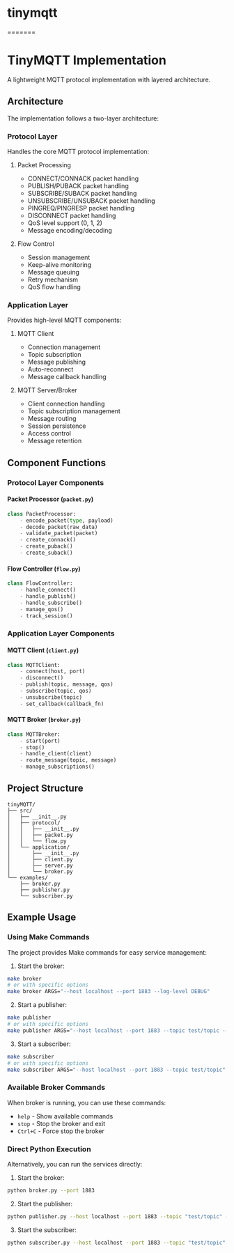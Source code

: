 # tinymqtt
=======
# TinyMQTT Implementation

A lightweight MQTT protocol implementation with layered architecture.

## Architecture

The implementation follows a two-layer architecture:

### Protocol Layer
Handles the core MQTT protocol implementation:

1. Packet Processing
   - CONNECT/CONNACK packet handling
   - PUBLISH/PUBACK packet handling
   - SUBSCRIBE/SUBACK packet handling
   - UNSUBSCRIBE/UNSUBACK packet handling
   - PINGREQ/PINGRESP packet handling
   - DISCONNECT packet handling
   - QoS level support (0, 1, 2)
   - Message encoding/decoding

2. Flow Control
   - Session management
   - Keep-alive monitoring
   - Message queuing
   - Retry mechanism
   - QoS flow handling

### Application Layer
Provides high-level MQTT components:

1. MQTT Client
   - Connection management
   - Topic subscription
   - Message publishing
   - Auto-reconnect
   - Message callback handling

2. MQTT Server/Broker
   - Client connection handling
   - Topic subscription management
   - Message routing
   - Session persistence
   - Access control
   - Message retention

## Component Functions

### Protocol Layer Components

#### Packet Processor (`packet.py`)
```python
class PacketProcessor:
    - encode_packet(type, payload)
    - decode_packet(raw_data)
    - validate_packet(packet)
    - create_connack()
    - create_puback()
    - create_suback()
```

#### Flow Controller (`flow.py`)
```python
class FlowController:
    - handle_connect()
    - handle_publish()
    - handle_subscribe()
    - manage_qos()
    - track_session()
```

### Application Layer Components

#### MQTT Client (`client.py`)
```python
class MQTTClient:
    - connect(host, port)
    - disconnect()
    - publish(topic, message, qos)
    - subscribe(topic, qos)
    - unsubscribe(topic)
    - set_callback(callback_fn)
```

#### MQTT Broker (`broker.py`)
```python
class MQTTBroker:
    - start(port)
    - stop()
    - handle_client(client)
    - route_message(topic, message)
    - manage_subscriptions()
```

## Project Structure

```
tinyMQTT/
├── src/
│   ├── __init__.py
│   ├── protocol/
│   │   ├── __init__.py
│   │   ├── packet.py
│   │   └── flow.py
│   └── application/
│       ├── __init__.py
│       ├── client.py
│       ├── server.py
│       └── broker.py
└── examples/
    ├── broker.py
    ├── publisher.py
    └── subscriber.py
```

## Example Usage

### Using Make Commands
The project provides Make commands for easy service management:

1. Start the broker:
```bash
make broker
# or with specific options
make broker ARGS="--host localhost --port 1883 --log-level DEBUG"
```

2. Start a publisher:
```bash
make publisher
# or with specific options
make publisher ARGS="--host localhost --port 1883 --topic test/topic --message 'Hello MQTT!'"
```

3. Start a subscriber:
```bash
make subscriber
# or with specific options
make subscriber ARGS="--host localhost --port 1883 --topic test/topic"
```

### Available Broker Commands
When broker is running, you can use these commands:
- `help` - Show available commands
- `stop` - Stop the broker and exit
- `Ctrl+C` - Force stop the broker

### Direct Python Execution
Alternatively, you can run the services directly:

1. Start the broker:
```bash
python broker.py --port 1883
```

2. Start the publisher:
```bash
python publisher.py --host localhost --port 1883 --topic "test/topic" --message "Hello from publisher!"
```

3. Start the subscriber:
```bash
python subscriber.py --host localhost --port 1883 --topic "test/topic"
```